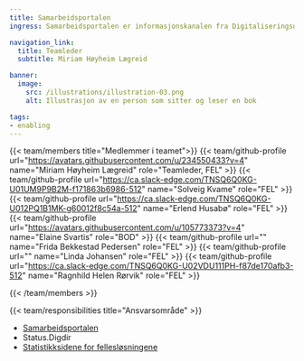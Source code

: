 ```yaml
---
title: Samarbeidsportalen
ingress: Samarbeidsportalen er informasjonskanalen fra Digitaliseringsdirektoratet ut mot virksomheter som skal ta eller har tatt fellesløsningene i bruk. Teamet forvalter Samarbeidsportalen og andre tilhørende kundeflater og har ansvar for at flatene til enhver tid er oppdatert og inneholder brukervennlig informasjon om fellesløsningene..

navigation_link:
  title: Teamleder
  subtitle: Miriam Høyheim Lægreid

banner:
  image:
    src: /illustrations/illustration-03.png
    alt: Illustrasjon av en person som sitter og leser en bok

tags:
- enabling
---
```


{{< team/members title="Medlemmer i teamet">}}
{{< team/github-profile url="https://avatars.githubusercontent.com/u/234550433?v=4" name="Miriam Høyheim Lægreid" role="Teamleder, FEL" >}}
{{< team/github-profile url="https://ca.slack-edge.com/TNSQ6Q0KG-U01UM9P9B2M-f171863b6986-512" name="Solveig Kvame" role="FEL" >}}
{{< team/github-profile url="https://ca.slack-edge.com/TNSQ6Q0KG-U012PQ1B1MK-g60012f8c54a-512" name="Erlend Husabø" role="FEL" >}}
{{< team/github-profile url="https://avatars.githubusercontent.com/u/105773373?v=4" name="Elaine Svartis" role="BOD" >}}
{{< team/github-profile url="" name="Frida Bekkestad Pedersen" role="FEL" >}}
{{< team/github-profile url="" name="Linda Johansen" role="FEL" >}}
{{< team/github-profile url="https://ca.slack-edge.com/TNSQ6Q0KG-U02VDU111PH-f87de170afb3-512" name="Ragnhild Helen Rørvik" role="FEL" >}}


{{< /team/members >}}

{{< team/responsibilities title="Ansvarsområde" >}}

- [Samarbeidsportalen](https://samarbeid.digdir.no/)
- Status.Digdir
- [Statistikksidene for fellesløsningene](https://samarbeid.digdir.no/statistikk/statistikk/15)
